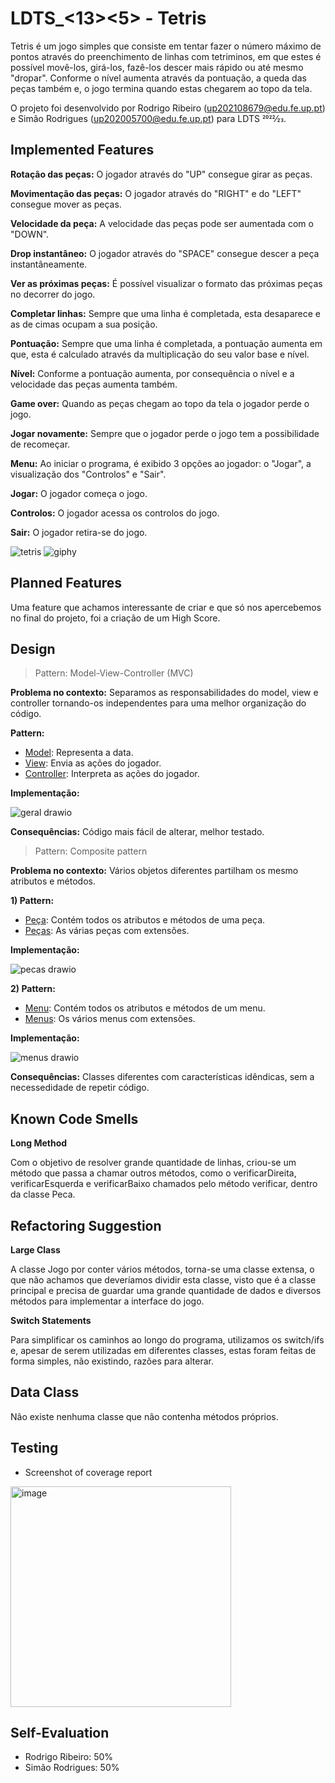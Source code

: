 # **LDTS_<13><5> - Tetris**

Tetris é um jogo simples que consiste em tentar fazer o número máximo de pontos através
do preenchimento de linhas com tetriminos, em que estes é possível movê-los, girá-los, fazê-los
descer mais rápido ou até mesmo "dropar". Conforme o nível aumenta através da pontuação, a queda das
peças também e, o jogo termina quando estas chegarem ao topo da tela.

O projeto foi desenvolvido por Rodrigo Ribeiro (up202108679@edu.fe.up.pt)
e Simão Rodrigues (up202005700@edu.fe.up.pt) para LDTS 2022⁄23.


## **Implemented Features**

**Rotação das peças:** O jogador através do "UP" consegue girar as peças. 

**Movimentação das peças:** O jogador através do "RIGHT" e do "LEFT" consegue mover as peças.

**Velocidade da peça:** A velocidade das peças pode ser aumentada com o "DOWN".

**Drop instantâneo:** O jogador através do "SPACE" consegue descer a peça instantâneamente.

**Ver as próximas peças:** É possível visualizar o formato das próximas peças no decorrer do jogo.

**Completar linhas:** Sempre que uma linha é completada, esta desaparece e as de cimas ocupam a sua posição.

**Pontuação:** Sempre que uma linha é completada, a pontuação aumenta em que, esta é calculado através
da multiplicação do seu valor base e nível.

**Nível:** Conforme a pontuação aumenta, por consequência o nível e a velocidade das peças aumenta também.

**Game over:** Quando as peças chegam ao topo da tela o jogador perde o jogo.

**Jogar novamente:** Sempre que o jogador perde o jogo tem a possibilidade de recomeçar.

**Menu:** Ao iniciar o programa, é exibido 3 opções ao jogador: o "Jogar", a visualização dos "Controlos" e "Sair".

**Jogar:** O jogador começa o jogo.

**Controlos:** O jogador acessa os controlos do jogo.

**Sair:** O jogador retira-se do jogo.

![tetris](https://user-images.githubusercontent.com/113983743/208766450-a4bbd31c-a0eb-45cc-b5dd-e48bc3dab8ec.png)
![giphy](https://user-images.githubusercontent.com/93003716/208778180-82f76e5e-883b-48d2-920c-6a7697592936.gif)


## **Planned Features**

Uma feature que achamos interessante de criar e que só nos apercebemos no final do projeto, foi a criação de um High Score. 


## **Design**

> Pattern: Model-View-Controller (MVC)

**Problema no contexto:** Separamos as responsabilidades do model, view e controller tornando-os
independentes para uma melhor organização do código.

**Pattern:**
- [Model](https://github.com/FEUP-LDTS-2022/project-l13gr05/tree/main/src/main/java/tetris/Model): Representa a data.
- [View](https://github.com/FEUP-LDTS-2022/project-l13gr05/tree/main/src/main/java/tetris/View): Envia as ações do jogador.
- [Controller](https://github.com/FEUP-LDTS-2022/project-l13gr05/tree/main/src/main/java/tetris/Controller): Interpreta as ações do jogador.

**Implementação:**

![geral drawio](https://user-images.githubusercontent.com/93003716/207922450-59ae4a46-8cfb-4919-a8d0-9e951d2f3208.png)

**Consequências:** Código mais fácil de alterar, melhor testado.


> Pattern: Composite pattern

**Problema no contexto:** Vários objetos diferentes partilham os mesmo atributos e métodos.

**1) Pattern:**

- [Peça](https://github.com/FEUP-LDTS-2022/project-l13gr05/blob/main/src/main/java/tetris/Model/Peca.java): Contém todos os atributos e métodos de uma peça.
- [Peças](https://github.com/FEUP-LDTS-2022/project-l13gr05/tree/main/src/main/java/tetris/Model/Pecas): As várias peças com extensões.

**Implementação:**

![pecas drawio](https://user-images.githubusercontent.com/93003716/207922588-7049f8a3-aeea-4c69-981d-a8c82722bcd9.png)


**2) Pattern:**

- [Menu](https://github.com/FEUP-LDTS-2022/project-l13gr05/blob/main/src/main/java/tetris/Controller/Menu.java): Contém todos os atributos e métodos de um menu.
- [Menus](https://github.com/FEUP-LDTS-2022/project-l13gr05/tree/main/src/main/java/tetris/Controller/Menus): Os vários menus com extensões.

**Implementação:**

![menus drawio](https://user-images.githubusercontent.com/93003716/207922623-e67bab30-3e86-406c-a78c-64615b1625f2.png)

**Consequências:** Classes diferentes com características idêndicas, sem a necessedidade de repetir código.


## **Known Code Smells** 

**Long Method**

Com o objetivo de resolver grande quantidade de linhas, criou-se um método que passa a chamar outros métodos, como o verificarDireita, verificarEsquerda e verificarBaixo chamados pelo método verificar, dentro da classe Peca.


## **Refactoring Suggestion**

**Large Class**

A classe Jogo por conter vários métodos, torna-se uma classe extensa, o que não achamos que deveríamos dividir esta classe, visto que é a classe principal e precisa de guardar uma grande quantidade de dados e diversos métodos para implementar a interface do jogo.

**Switch Statements**

Para simplificar os caminhos ao longo do programa, utilizamos os switch/ifs e, apesar de serem utilizadas em diferentes classes, estas foram feitas de forma simples, não existindo, razões para alterar.


## **Data Class**

Não existe nenhuma classe que não contenha métodos próprios.


## **Testing**

- Screenshot of coverage report

<img width="353" alt="image" src="https://user-images.githubusercontent.com/93003716/208681177-5f889599-615b-4afc-93cb-bb9e3a46498d.png">


## **Self-Evaluation**

- Rodrigo Ribeiro: 50%
- Simão Rodrigues: 50%

